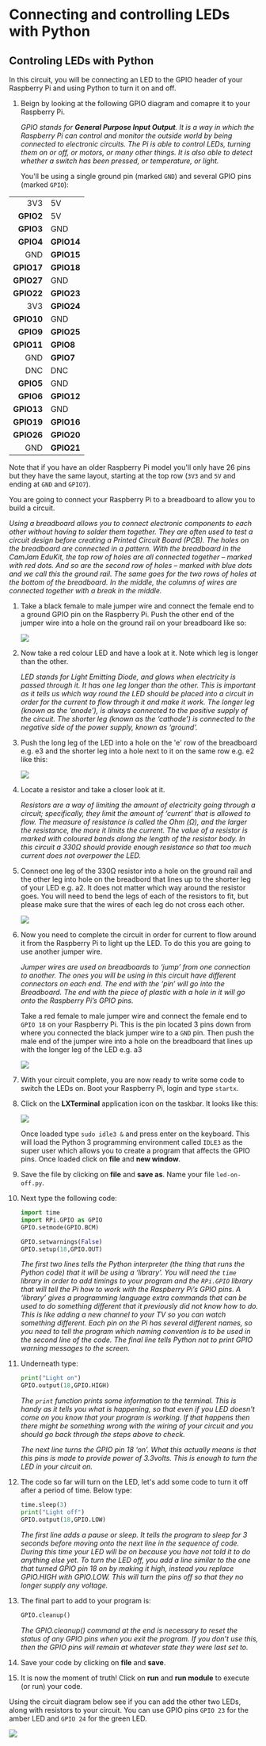 # Connecting and controlling LEDs with Python

## Controling LEDs with Python

In this circuit, you will be connecting an LED to the GPIO header of your Raspberry Pi and using Python to turn it on and off.

1. Beign by looking at the following GPIO diagram and comapre it to your Raspberry Pi. 

    *GPIO stands for **General Purpose Input Output**. It is a way in which the Raspberry Pi can control and monitor the outside world by being connected to electronic circuits.  The Pi is able to control LEDs, turning them on or off, or motors, or many other things.  It is also able to detect whether a switch has been pressed, or temperature, or light.*

    You'll be using a single ground pin (marked `GND`) and several GPIO pins (marked `GPIO`):

|            |            |
|-----------:|:-----------|
|    3V3     | 5V         |
|  **GPIO2** | 5V         |
|  **GPIO3** | GND        |
|  **GPIO4** | **GPIO14** |
|        GND | **GPIO15** |
| **GPIO17** | **GPIO18** |
| **GPIO27** | GND        |
| **GPIO22** | **GPIO23** |
|        3V3 | **GPIO24** |
| **GPIO10** | GND        |
|  **GPIO9** | **GPIO25** |
| **GPIO11** | **GPIO8**  |
|        GND | **GPIO7**  |
|        DNC | DNC        |
|  **GPIO5** | GND        |
|  **GPIO6** | **GPIO12** |
| **GPIO13** | GND        |
| **GPIO19** | **GPIO16** |
| **GPIO26** | **GPIO20** |
|        GND | **GPIO21** |

Note that if you have an older Raspberry Pi model you'll only have 26 pins but they have the same layout, starting at the top row (`3V3` and `5V` and ending at `GND` and `GPIO7`).

You are going to connect your Raspberry Pi to a breadboard to allow you to build a circuit.

*Using a breadboard allows you to connect electronic components to each other without having to solder them together. They are often used to test a circuit design before creating a Printed Circuit Board (PCB). The holes on the breadboard are connected in a pattern. With the breadboard in the CamJam EduKit, the top row of holes are all connected together – marked with red dots.  And so are the second row of holes – marked with blue dots and we call this the ground rail.  The same goes for the two rows of holes at the bottom of the breadboard. In the middle, the columns of wires are connected together with a break in the middle.*

1. Take a black female to male jumper wire and connect the female end to a ground GPIO pin on the Raspberry Pi. Push the other end of the jumper wire into a hole on the ground rail on your breadboard like so:

    ![](images/gpio-connect-ground.png)

1. Now take a red colour LED and have a look at it. Note which leg is longer than the other.

    *LED stands for Light Emitting Diode, and glows when electricity is passed through it. It has one leg longer than the other. This is important as it tells us which way round the LED should be placed into a circuit in order for the current to flow through it and make it work. The longer leg (known as the ‘anode’), is always connected to the positive supply of the circuit. The shorter leg (known as the ‘cathode’) is connected to the negative side of the power supply, known as ‘ground’.*

1. Push the long leg of the LED into a hole on the 'e' row of the breadboard e.g. e3 and the shorter leg into a hole next to it on the same row e.g. e2 like this:

    ![](images/gpio-connect-red-led.png)

1. Locate a resistor and take a closer look at it.

    *Resistors are a way of limiting the amount of electricity going through a circuit; specifically, they limit the amount of ‘current’ that is allowed to flow.  The measure of resistance is called the Ohm (Ω), and the larger the resistance, the more it limits the current.  The value of a resistor is marked with coloured bands along the length of the resistor body. In this circuit a 330Ω should provide enough resistance so that too much current does not overpower the LED.*

1. Connect one leg of the 330Ω resistor into a hole on the ground rail and the other leg into hole on the breadbord that lines up to the shorter leg of your LED e.g. a2. It does not matter which way around the resistor goes. You will need to bend the legs of each of the resistors to fit, but please make sure that the wires of each leg do not cross each other.

    ![](images/gpio-connect-resistor.png)

1. Now you need to complete the circuit in order for current to flow around it from the Raspberry Pi to light up the LED. To do this you are going to use another jumper wire.

    *Jumper wires are used on breadboards to ‘jump’ from one connection to another.  The ones you will be using in this circuit have different connectors on each end.  The end with the ‘pin’ will go into the Breadboard.  The end with the piece of plastic with a hole in it will go onto the Raspberry Pi’s GPIO pins.*

    Take a red female to male jumper wire and connect the female end to `GPIO 18` on your Raspberry Pi. This is the pin located 3 pins down from where you connected the black jumper wire to a `GND` pin. Then push the male end of the jumper wire into a hole on the breadboard that lines up with the longer leg of the LED e.g. a3

    ![](images/gpio-complete-circuit.png)

1. With your circuit complete, you are now ready to write some code to switch the LEDs on. Boot your Raspberry Pi, login and type `startx`.

1. Click on the **LXTerminal** application icon on the taskbar. It looks like this:

    ![](images/lxterminal-icon.png)

    Once loaded type `sudo idle3 &` and press enter on the keyboard. This will load the Python 3 programming environment called `IDLE3` as the super user which allows you to create a program that affects the GPIO pins. Once loaded click on **file** and **new window**.

1. Save the file by clicking on **file** and **save as**. Name your file `led-on-off.py`.

1. Next type the following code:

    ```python
    import time
    import RPi.GPIO as GPIO
    GPIO.setmode(GPIO.BCM)
    
    GPIO.setwarnings(False)
    GPIO.setup(18,GPIO.OUT)
    ```
    *The first two lines tells the Python interpreter (the thing that runs the Python code) that it will be using a ‘library’. You will need the `time` library in order to add timings to your program and the `RPi.GPIO` library that will tell the Pi how to work with the Raspberry Pi’s GPIO pins. A ‘library’ gives a programming language extra commands that can be used to do something different that it previously did not know how to do. This is like adding a new channel to your TV so you can watch something different. Each pin on the Pi has several different names, so you need to tell the program which naming convention is to be used in the second line of the code. The final line tells Python not to print GPIO warning messages to the screen.*
    
1. Underneath type:

    ```python
    print("Light on")
    GPIO.output(18,GPIO.HIGH)
    ```
    *The `print` function prints some information to the terminal. This is handy as it tells you what is happening, so that even if you LED doesn't come on you know that your program is working. If that happens then there might be something wrong with the wiring of your circuit and you should go back through the steps above to check.*
    
    *The next line turns the GPIO pin 18 ‘on’. What this actually means is that this pins is made to provide power of 3.3volts. This is enough to turn the LED in your circuit on.*
    
1. The code so far will turn on the LED, let's add some code to turn it off after a period of time. Below type:

    ```python
    time.sleep(3)
    print("Light off")
    GPIO.output(18,GPIO.LOW)
    ```
    *The first line adds a pause or sleep. It tells the program to sleep for 3 seconds before moving onto the next line in the sequence of code. During this time your LED will be on because you have not told it to do anything else yet. To turn the LED off, you add a line similar to the one that turned GPIO pin 18 on by making it high, instead you replace GPIO.HIGH with GPIO.LOW. This will turn the pins off so that they no longer supply any voltage.*

1. The final part to add to your program is:

    ```python
    GPIO.cleanup()
    ```
    
    *The GPIO.cleanup() command at the end is necessary to reset the status of any GPIO pins when you exit the program. If you don’t use this, then the GPIO pins will remain at whatever state they were last set to.*

1.	Save your code by clicking on **file** and **save**.

1. It is now the moment of truth! Click on **run** and **run module** to execute (or run) your code. 

Using the circuit diagram below see if you can add the other two LEDs, along with resistors to your circuit. You can use GPIO pins `GPIO 23` for the amber LED and `GPIO 24` for the green LED. 

![](images/gpio-three-led.png)
